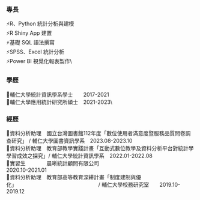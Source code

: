 ### 專長 ###
⚡R、Python 統計分析與建模\
⚡R Shiny App 建置\
⚡基礎 SQL 語法撰寫\
⚡SPSS、Excel 統計分析\
⚡Power BI 視覺化報表製作\

### 學歷 ###
🏫輔仁大學統計資訊學系學士　　2017-2021\
🏫輔仁大學應用統計研究所碩士　2021-2023\

### 經歷 ###
🌱資料分析助理　國立台灣圖書館112年度「數位使用者滿意度暨服務品質問卷調查研究」        / 輔仁大學圖書資訊學系　2023.08-2023.10\
🌱資料分析助理　教育部教學實踐計畫「互動式數位教學及資料分析平台對統計學學習成效之探究」/ 輔仁大學統計資訊學系　2022.01-2022.08\
🌱實習生　　　　晨晰統計顧問有限公司　　　　　　　　　　　　　　　　　　　　　　　　　　　　　　　　　　　　　  2020.10-2021.01\
🌱資料分析助理　教育部高等教育深耕計畫「制度建制與優化」　　　　　　　　　　　　　　　　/ 輔仁大學校務研究室　　2019.10-2019.12
